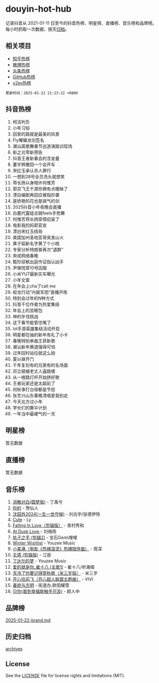 # douyin-hot-hub

记录抖音从 2021-01-11 日至今的抖音热榜、明星榜、直播榜、音乐榜和品牌榜。每小时抓取一次数据，按天[归档](archives)。

## 相关项目

- [知乎热榜](https://github.com/lonnyzhang423/zhihu-hot-hub)
- [微博热榜](https://github.com/lonnyzhang423/weibo-hot-hub)
- [头条热榜](https://github.com/lonnyzhang423/toutiao-hot-hub)
- [GitHub热榜](https://github.com/lonnyzhang423/github-hot-hub)
- [v2ex热榜](https://github.com/lonnyzhang423/v2ex-hot-hub)


`更新时间：2025-01-22 21:23:22 +0800`

## 抖音热榜

1. 柯洁判负
1. 小年习俗
1. 回家的路就是最美的风景
1. Fly曜螭龙剑签名
1. 潮汕英歌舞春节巡游演路训现场
1. 影之刃零新预告
1. 抖音王者新春会的含金量
1. 董宇辉撤回一个会开车
1. 宋红玉承认杀人罪行
1. 一想到28号全员洗头就想笑
1. 蒋长扬以身相许何惟芳
1. 郭京飞王千源你俩有点暧昧了
1. 漂白编剧再回应被指抄袭
1. 是娇艳的花也是飒气的剑
1. 2025抖音小年夜晚会直播
1. 白鹿代露娃合跳feels手势舞
1. 何惟芳蒋长扬穿情侣装了
1. 电影我的妈耶官宣
1. 漂白宋红玉结局
1. 美国加州圣地亚哥突发山火
1. 黄子韬新名字黄了个小桃
1. 专家分析特朗普再次“退群”
1. 央视网络春晚
1. 甄珍邱枫出庭作证指认凶手
1. 尹锡悦穿10号囚服
1. 小米YU7最新实车曝光
1. 小年文案
1. 在年会上cha了call me
1. 蛟龙行动“内娱军团”直播开练
1. 特别会过年的N种方式
1. 抖音千位作者为热爱集结
1. 年会上的显眼包
1. 神的步伐挑战
1. 这下春节能管住嘴了
1. lol手游英雄集结活动开启
1. 明星都在抽的新年有礼了小卡
1. 春晚特别单曲王菲新歌
1. 潮汕新年赛道强得可怕
1. 过年回村站位就这么拍
1. 夏以昼开门
1. 千年复刻有的兄弟有的名场面
1. 邓立钢被老丈人逼跳楼
1. 从一根路灯杆开始拼好歌
1. 王者玩家还是太超前了
1. 何秋亊打台球都是节目
1. 张艺兴山东春晚清唱爱我别走
1. 今天北方过小年
1. 学长们的撕伞计划
1. 一年当中最硬气的一天

## 明星榜

暂无数据

## 直播榜

暂无数据

## 音乐榜

1. [消散对白(圆梦版)](https://sf5-hl-cdn-tos.douyinstatic.com/obj/tos-cn-ve-2774/og4jB5I5IizzoZVAAAzWgBMAsMDWoArfwBOiFs) - 丁禹兮
1. [你的](https://sf5-hl-cdn-tos.douyinstatic.com/obj/tos-cn-ve-2774/oYuIeKf42jB7sEV6B2upMdpYAgfrQWj0FeRegh) - 贺仙人
1. [沈园外2024(一生一世守候)](https://sf5-hl-cdn-tos.douyinstatic.com/obj/tos-cn-ve-2774/oAIYMHGCmKaYKFDd6FZBf9AfMfx1eErAAEJAFH) - 刘兆宇/张德伊玲
1. [Cute](https://sf5-hl-cdn-tos.douyinstatic.com/obj/tos-cn-ve-2774/o4IbIzHWKAAB4wsS5qMBRiiAlEBGTpQRNfFvuo) - Ly
1. [Falling In Love（剪辑版）](https://sf5-hl-cdn-tos.douyinstatic.com/obj/tos-cn-ve-2774/o8ajpA8zzgBPahbBIO8AcKGBLJezFCRd1wfP9f) - 青村秀和
1. [ At Dusk  Love ](https://sf5-hl-cdn-tos.douyinstatic.com/obj/tos-cn-ve-2774/o8CrpCf5CaYgI4ZrtQgMQAFEfuGqNnRSDQAPBc) - 刘嗨雨
1. [执子之手 (剪辑2)](https://sf5-hl-cdn-tos.douyinstatic.com/obj/tos-cn-ve-2774/oUoZLQjCc31XzqsBnBQUNgeKtYPBcgbFDwtfcu) - 宝石Gem\哩哩
1. [Winter Wishlist](https://sf5-hl-cdn-tos.douyinstatic.com/obj/tos-cn-ve-2774/oIIgUOeamCFCVAzxN6MFRLIBlLGpUqQxeeHrLE) - Youzee Music
1. [小美满（电影《热辣滚烫》热辣陪伴曲）](https://sf5-hl-cdn-tos.douyinstatic.com/obj/tos-cn-ve-2774/o0GAn2lSgfZIDUgtevCGDQYnFg4CwnrBaxbTZL) - 周深
1. [无感 (剪辑版)](https://sf5-hl-cdn-tos.douyinstatic.com/obj/tos-cn-ve-2774/o0eIsUzJBDlQaQFC5OFlgbMEZC1TFYBftOBn6p) - 江辰
1. [丁达尔的梦](https://sf5-hl-cdn-tos.douyinstatic.com/obj/tos-cn-ve-2774/oMU3WirUZBVQkAC9ccG5P2IQirziZM2RTInUY) - Youzee Music
1. [爱的就是你_崔十八 (主歌1)](https://sf5-hl-cdn-tos.douyinstatic.com/obj/tos-cn-ve-2774/oI5BO5DhFZ6UTcNCnZaOCBLtZ7WIMQGfgnXf5E) - 崔十八/听潮阁
1. [天冷了你要记得穿秋裤（米三岁版）](https://sf5-hl-cdn-tos.douyinstatic.com/obj/tos-cn-ve-2774/oQlIwVIDWiZ6BQilAorS7MA0AgCkQDvcZAdm1) - 米三岁
1. [开心往前飞（开心超人联盟主题曲）](https://sf5-hl-cdn-tos.douyinstatic.com/obj/tos-cn-ve-2774/9d8fb7c82cf1421fb93a9fe925275e0a) - VIVI
1. [春娇与志明](https://sf5-hl-cdn-tos.douyinstatic.com/obj/tos-cn-ve-2774/e530d8fceb7044b39707d7f9ff54add1) - 街道办,欧阳耀莹
1. [只你(直到幸福能触手可及)](https://sf6-cdn-tos.douyinstatic.com/obj/tos-cn-ve-2774/o0lBkRDzFTeaVSUz3ZZSCBVtZ5DIMQGfgmEAuE) - 颜人中

## 品牌榜

[2025-01-22-brand.md](archives/2025-01-22-brand.md)

## 历史归档

[archives](archives)

## License

See the [LICENSE](LICENSE) file for license rights and limitations (MIT).

